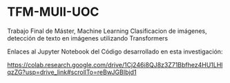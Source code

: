 # TFM-MUII-UOC
Trabajo Final de Máster, Machine Learning
Clasificacion de imágenes, detección de texto en imágenes utilizando Transformers

Enlaces al Jupyter Notebook del Código desarrollado en esta investigación:

https://colab.research.google.com/drive/1Cj246i8QJ8z3Z71Bbfhez4HU1LHlqzZG?usp=drive_link#scrollTo=reBwJGBIbjd1
